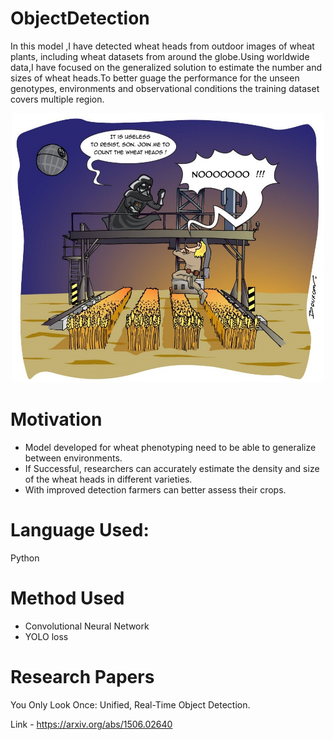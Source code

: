 # ObjectDetection
In this model ,I have detected wheat heads from outdoor images of wheat plants, including wheat datasets from around the globe.Using worldwide data,I have focused on the generalized solution to estimate the number and sizes of wheat heads.To better guage the performance for the unseen genotypes, environments and observational conditions the training dataset covers multiple region.

<p align="center">
<img src="logo/wheatheadimage.jpg" width=500 />
</p>

# Motivation
- Model developed for wheat phenotyping need to be able to generalize between environments.
- If Successful, researchers can accurately estimate the density and size of the wheat heads in different varieties.
- With improved detection farmers can better assess their crops.

# Language Used:
Python

# Method Used
- Convolutional Neural Network
- YOLO loss

# Research Papers
You Only Look Once: Unified, Real-Time Object Detection.

Link - https://arxiv.org/abs/1506.02640
